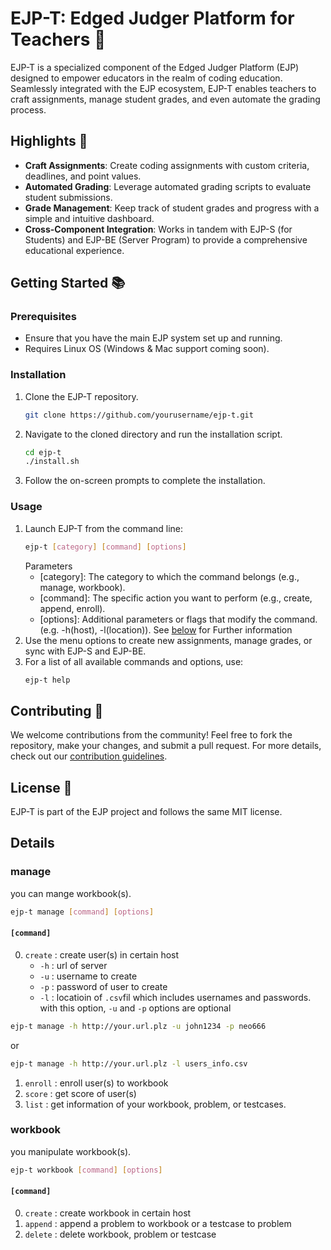 # EJP-T: Edged Judger Platform for Teachers 🍎

EJP-T is a specialized component of the Edged Judger Platform (EJP) designed to empower educators in the realm of coding education. Seamlessly integrated with the EJP ecosystem, EJP-T enables teachers to craft assignments, manage student grades, and even automate the grading process.

## Highlights 🌟

- **Craft Assignments**: Create coding assignments with custom criteria, deadlines, and point values.
- **Automated Grading**: Leverage automated grading scripts to evaluate student submissions.
- **Grade Management**: Keep track of student grades and progress with a simple and intuitive dashboard.
- **Cross-Component Integration**: Works in tandem with EJP-S (for Students) and EJP-BE (Server Program) to provide a comprehensive educational experience.

## Getting Started 📚

### Prerequisites

- Ensure that you have the main EJP system set up and running.
- Requires Linux OS (Windows & Mac support coming soon).

### Installation

1. Clone the EJP-T repository.
    ```bash
    git clone https://github.com/yourusername/ejp-t.git
    ```
2. Navigate to the cloned directory and run the installation script.
    ```bash
    cd ejp-t
    ./install.sh
    ```
3. Follow the on-screen prompts to complete the installation.

### Usage

1. Launch EJP-T from the command line:
    ```bash
    ejp-t [category] [command] [options] 
    ```
    Parameters
    * [category]: The category to which the command belongs (e.g., manage, workbook).
    * [command]: The specific action you want to perform (e.g., create, append, enroll).
    * [options]: Additional parameters or flags that modify the command. (e.g. -h(host), -l(location)).
    See [below](#Details) for Further information
2. Use the menu options to create new assignments, manage grades, or sync with EJP-S and EJP-BE.
3. For a list of all available commands and options, use:
    ```bash
    ejp-t help
    ```

## Contributing 🤝

We welcome contributions from the community! Feel free to fork the repository, make your changes, and submit a pull request. For more details, check out our [contribution guidelines](#).

## License 📄

EJP-T is part of the EJP project and follows the same MIT license.

## Details

### manage
you can mange workbook(s).

``` bash
ejp-t manage [command] [options]
```

#### ```[command]```
0. ```create``` : create user(s) in certain host
    * ```-h``` : url of server
    * ```-u``` : username to create
    * ```-p``` : password of user to create
    * ```-l``` : locatioin of ```.csv```fil which includes usernames and passwords. with this option, ```-u``` and ```-p``` options are optional
```bash
ejp-t manage -h http://your.url.plz -u john1234 -p neo666
```
or
```bash
ejp-t manage -h http://your.url.plz -l users_info.csv
```
1. ```enroll``` : enroll user(s) to workbook
2. ```score``` : get score of user(s)
3. ```list``` : get information of your workbook, problem, or testcases.

### workbook
you manipulate workbook(s).

``` bash
ejp-t workbook [command] [options] 
```

#### ```[command]```
0. ```create``` : create workbook in certain host
1. ```append``` : append a problem to workbook or a testcase to problem
2. ```delete``` : delete workbook, problem or testcase